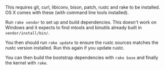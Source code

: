 This requires git, curl, libiconv, bison, patch, rustc and rake to be installed. OS X comes with these (with command line tools installed).

Run `rake vendor` to set up and build dependencies. This doesn't work on Windows and it expects to find mtools and binutils already built in `vendor/install/bin/`.

You then should run `rake update` to ensure the rustc sources matches the rustc version installed. Run this again if you update rustc.

You can then build the bootstrap dependencies with `rake base` and finally the kernel with `rake`.